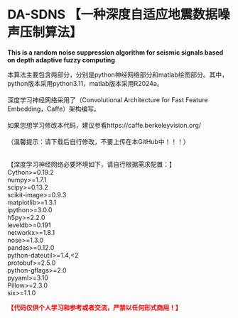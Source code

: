 # DA-SDNS 【一种深度自适应地震数据噪声压制算法】
<b>This is a random noise suppression algorithm for seismic signals based on depth adaptive fuzzy computing</b>

本算法主要包含两部分，分别是python神经网络部分和matlab绘图部分。其中，python版本采用python3.11，matlab版本采用R2024a。<br><br>
深度学习神经网络采用了（Convolutional Architecture for Fast Feature Embedding，Caffe）架构编写。<br><br>
如果您想学习修改本代码，建议参看https://caffe.berkeleyvision.org/<br><br>
（温馨提示：请下载后自行修改，不要上传在本GitHub中！！！）<br><br>

【深度学习神经网络必要环境如下，请自行根据需求配置：】<br>
Cython>=0.19.2<br>
numpy>=1.7.1<br>
scipy>=0.13.2<br>
scikit-image>=0.9.3<br>
matplotlib>=1.3.1<br>
ipython>=3.0.0<br>
h5py>=2.2.0<br>
leveldb>=0.191<br>
networkx>=1.8.1<br>
nose>=1.3.0<br>
pandas>=0.12.0<br>
python-dateutil>=1.4,<2<br>
protobuf>=2.5.0<br>
python-gflags>=2.0<br>
pyyaml>=3.10<br>
Pillow>=2.3.0<br>
six>=1.1.0<br>

<font style="color:red"><b>【代码仅供个人学习和参考或者交流，严禁以任何形式商用！】</b></font>

